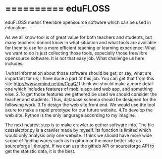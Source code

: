 ==========
eduFLOSS
==========

eduFLOSS means free/libre opensource software which can be used in education. 

As we all know tool is of great value for both teachers and students, but many teachers donnot know in what situation and what tools are available for them to use for a more efficient teaching or learning experience. What we want to do is just collecting those tools, especially those free/libre opensource software. It is not that easy job. What challenge us here includes:

1.what information about those software should be get, or say, what are important for us;
I have done a part of this job. You can get that from this site:http://www.xmind.net/m/CpaQ/ 
I think we should make a more detail one which includes features of mobile app and web app, and something else.
2.To get those features we gethered be used we should consider the teacher and students. Thus, database schema should be designed for the following work.
3.To design the web site front end. We would use the tool axure to make a rapid prototype for our future website.
4.To develop the web site. Python is the only langurage according to my imagine.
  
The next nearest step is to make crawler to gether software info. 
The file cssselector.py is a crawler made by myself. Its function is limited which would only analysis only one website. I think we should have more wide scope of finding wares such as in github or the more better site as sourceforge I thought. If we can use the github API or sourceforge API to get the statistic data, it is the best. 
